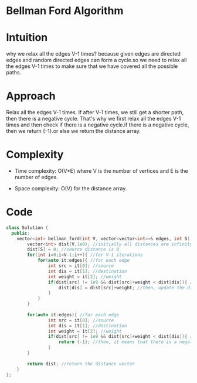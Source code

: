 # Bellman Ford Algorithm

# Intuition
why we relax all the edges V-1 times? because given edges are directed edges and random directed edges can form a cycle.so we need to relax all the edges V-1 times to make sure that we have covered all the possible paths.

# Approach
Relax all the edges V-1 times. If after V-1 times, we still get a shorter path, then there is a negative cycle.
That's why we first relax all the edges V-1 times and then check if there is a negative cycle.if there is a negative cycle, then we return {-1}.or else we return the distance array.


# Complexity
- Time complexity:
O(V*E) where V is the number of vertices and E is the number of edges.

- Space complexity:
O(V) for the distance array.

# Code
```c++
class Solution {
  public:
    vector<int> bellman_ford(int V, vector<vector<int>>& edges, int S) {
        vector<int> dist(V,1e8); //initially all distances are infinity
        dist[S] = 0; //source distance is 0
        for(int i=0;i<V-1;i++){ //for V-1 iterations
            for(auto it:edges){ //for each edge
                int src = it[0]; //source
                int dis = it[1]; //destination
                int weight = it[2]; //weight
                if(dist[src] != 1e9 && dist[src]+weight < dist[dis]){ //if distance of source is not infinity and if the distance of source plus weight is less than the distance of the destination node
                    dist[dis] = dist[src]+weight; //then, update the distance of the destination node
                }
            }
        }
        
        for(auto it:edges){ //for each edge
                int src = it[0]; //source
                int dis = it[1]; //destination
                int weight = it[2]; //weight
                if(dist[src] != 1e9 && dist[src]+weight < dist[dis]){ //if distance of source is not infinity and if the distance of source plus weight is less than the distance of the destination node
                    return {-1}; //then, it means that there is a negative weight cycle
                }
        }
        
        return dist; //return the distance vector
    }
};
```